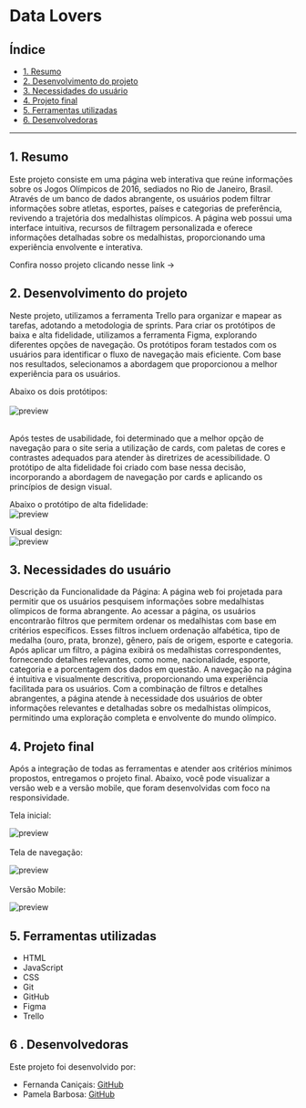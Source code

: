 # Data Lovers

## Índice

* [1. Resumo](#1-resumo)
* [2. Desenvolvimento do projeto](#2-desenvolvimento-do-projeto)
* [3. Necessidades do usuário](#3-necessidades-do-usuário)
* [4. Projeto final](#4-projeto-final)
* [5. Ferramentas utilizadas](#5-ferramentas-utilizadas)
* [6. Desenvolvedoras](#6-desenvolvedoras)


***

## 1. Resumo

Este projeto consiste em uma página web interativa que reúne informações sobre os Jogos Olímpicos de 2016, sediados no Rio de Janeiro, Brasil. Através de um banco de dados abrangente, os usuários podem filtrar informações sobre atletas, esportes, países e categorias de preferência, revivendo a trajetória dos medalhistas olímpicos. A página web possui uma interface intuitiva, recursos de filtragem personalizada e oferece informações detalhadas sobre os medalhistas, proporcionando uma experiência envolvente e interativa.

 Confira nosso projeto clicando nesse link -> 


## 2. Desenvolvimento do projeto

Neste projeto, utilizamos a ferramenta Trello para organizar e mapear as tarefas, adotando a metodologia de sprints. Para criar os protótipos de baixa e alta fidelidade, utilizamos a ferramenta Figma, explorando diferentes opções de navegação. Os protótipos foram testados com os usuários para identificar o fluxo de navegação mais eficiente. Com base nos resultados, selecionamos a abordagem que proporcionou a melhor experiência para os usuários.

Abaixo os dois protótipos: 
<br>
<br>
![preview](src/imagens/baixafidelidade.jpeg)
<br>
<br>

Após testes de usabilidade, foi determinado que a melhor opção de navegação para o site seria a utilização de cards, com paletas de cores e contrastes adequados para atender às diretrizes de acessibilidade. O protótipo de alta fidelidade foi criado com base nessa decisão, incorporando a abordagem de navegação por cards e aplicando os princípios de design visual.

Abaixo o protótipo de alta fidelidade:
<br>
![preview](src/imagens/altafidelidade1.png)


Visual design:
<br>
![preview](src/imagens/paleta.jpeg)


## 3. Necessidades do usuário

Descrição da Funcionalidade da Página:
A página web foi projetada para permitir que os usuários pesquisem informações sobre medalhistas olímpicos de forma abrangente. Ao acessar a página, os usuários encontrarão filtros que permitem ordenar os medalhistas com base em critérios específicos. Esses filtros incluem ordenação alfabética, tipo de medalha (ouro, prata, bronze), gênero, país de origem, esporte e categoria. Após aplicar um filtro, a página exibirá os medalhistas correspondentes, fornecendo detalhes relevantes, como nome, nacionalidade, esporte, categoria e a porcentagem dos dados em questão.
A navegação na página é intuitiva e visualmente descritiva, proporcionando uma experiência facilitada para os usuários. Com a combinação de filtros e detalhes abrangentes, a página atende à necessidade dos usuários de obter informações relevantes e detalhadas sobre os medalhistas olímpicos, permitindo uma exploração completa e envolvente do mundo olímpico.




## 4. Projeto final

Após a integração de todas as ferramentas e atender aos critérios mínimos propostos, entregamos o projeto final. Abaixo, você pode visualizar a versão web e a versão mobile, que foram desenvolvidas com foco na responsividade.

Tela inicial: 

![preview](src/imagens/paginainicial1.png)
<br>
<br>
Tela de navegação:

![preview](src/imagens/telainicial2.png)
<br>
<br>
Versão Mobile:

![preview](src/imagens/Responsivo.png)

## 5. Ferramentas utilizadas


* HTML <br>
* JavaScript <br>
* CSS <br>
* Git <br>
* GitHub<br>
* Figma <br>
* Trello<br>

## 6 . Desenvolvedoras 

Este projeto foi desenvolvido por:

* Fernanda Caniçais: [GitHub](https://github.com/fernanda-canicais)
* Pamela Barbosa: [GitHub](https://github.com/PamelaBrsa)
